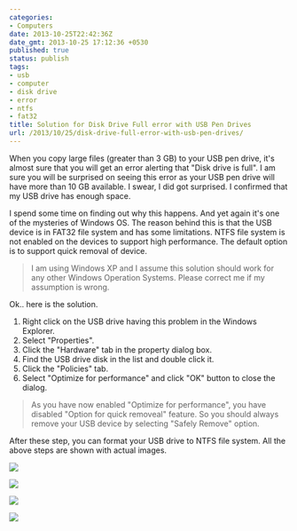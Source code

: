 ```yaml
---
categories:
- Computers
date: 2013-10-25T22:42:36Z
date_gmt: 2013-10-25 17:12:36 +0530
published: true
status: publish
tags:
- usb
- computer
- disk drive
- error
- ntfs
- fat32
title: Solution for Disk Drive Full error with USB Pen Drives
url: /2013/10/25/disk-drive-full-error-with-usb-pen-drives/
---
```


When you copy large files (greater than 3 GB) to your USB pen drive, it's almost sure that you will get an error alerting that "Disk drive is full". I am sure you will be surprised on seeing this error as your USB pen drive will have more than 10 GB available. I swear, I did got surprised. I confirmed that my USB drive has enough space.

I spend some time on finding out why this happens. And yet again it's one of the mysteries of Windows OS. The reason behind this is that the USB device is in FAT32 file system and has some limitations. NTFS file system is not enabled on the devices to support high performance. The default option is to support quick removal of device.

> I am using Windows XP and I assume this solution should work for any other Windows Operation Systems. Please correct me if my assumption is wrong.

Ok.. here is the solution.

1.  Right click on the USB drive having this problem in the Windows Explorer.
2.  Select "Properties".
3.  Click the "Hardware" tab in the property dialog box.
4.  Find the USB drive disk in the list and double click it.
5.  Click the "Policies" tab.
6.  Select "Optimize for performance" and click "OK" button to close the dialog.

>  As you have now enabled "Optimize for performance", you have disabled "Option for quick removeal" feature. So you should always remove your USB device by selecting "Safely Remove" option. 

After these step, you can format your USB drive to NTFS file system. All the above steps are shown with actual images.

<a href="{{site.baseurl}}/uploads/1.png"><img src="{{site.baseurl}}/uploads/1.png"></a>

<a href="{{site.baseurl}}/uploads/2.png"><img src="{{site.baseurl}}/uploads/2.png"></a>

<a href="{{site.baseurl}}/uploads/3.png"><img src="{{site.baseurl}}/uploads/3.png"></a>

<a href="{{site.baseurl}}/uploads/4.png"><img src="{{site.baseurl}}/uploads/4.png"></a>

